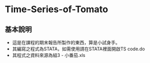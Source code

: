 # Time-Series-of-Tomato

## 基本說明
- 這是在課程的期末報告所製作的東西，算是小試身手。
- 其編寫之程式為STATA，如需使用請在STATA裡面開啟TS code.do
- 其程式之資料來源為組3 - 小番茄.xls
